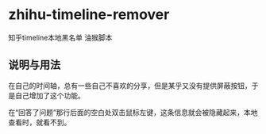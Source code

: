 # zhihu-timeline-remover
知乎timeline本地黑名单 油猴脚本

## 说明与用法
在自己的时间轴，总有一些自己不喜欢的分享，但是某乎又没有提供屏蔽按钮，于是自己增加了这个功能。

在“回答了问题”那行后面的空白处双击鼠标左键，这条信息就会被隐藏起来，本地查看时，就看不到。
